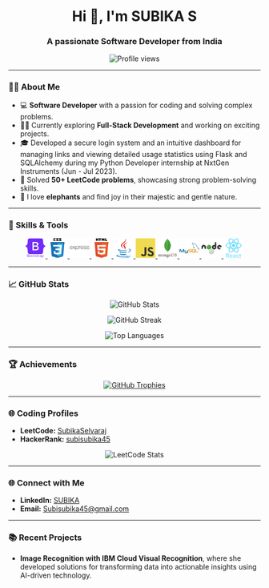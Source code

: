 <h1 align="center">Hi 👋, I'm SUBIKA S</h1>
<h3 align="center">A passionate Software Developer from India</h3>

<p align="center">
  <img src="https://komarev.com/ghpvc/?username=S-SUBIKA&label=Profile%20views&color=dc143c&style=flat" alt="Profile views" />
</p>

<hr>

<h3>👨‍💻 About Me</h3>
<ul>
  <li>💻 <strong>Software Developer</strong> with a passion for coding and solving complex problems.</li>
  <li>🧑‍💼 Currently exploring <strong>Full-Stack Development</strong> and working on exciting projects.</li>
  <li>🎓 Developed a secure login system and an intuitive dashboard for managing links and viewing detailed usage statistics using Flask and SQLAlchemy during my Python Developer internship at NxtGen Instruments (Jun - Jul 2023).</li>
  <li>🚀 Solved <strong>50+ LeetCode problems</strong>, showcasing strong problem-solving skills.</li>
  <li>🐘 I love <strong>elephants</strong> and find joy in their majestic and gentle nature.</li>
</ul>

<hr>

<h3>🚀 Skills & Tools</h3>
<p align="center">
  <a href="https://getbootstrap.com" target="_blank" rel="noreferrer">
    <img src="https://raw.githubusercontent.com/devicons/devicon/master/icons/bootstrap/bootstrap-plain-wordmark.svg" alt="Bootstrap" width="40" height="40"/>
  </a>
  <a href="https://www.w3schools.com/css/" target="_blank" rel="noreferrer">
    <img src="https://raw.githubusercontent.com/devicons/devicon/master/icons/css3/css3-original-wordmark.svg" alt="CSS3" width="40" height="40"/>
  </a>
  <a href="https://expressjs.com" target="_blank" rel="noreferrer">
    <img src="https://raw.githubusercontent.com/devicons/devicon/master/icons/express/express-original-wordmark.svg" alt="Express" width="40" height="40"/>
  </a>
  <a href="https://www.w3.org/html/" target="_blank" rel="noreferrer">
    <img src="https://raw.githubusercontent.com/devicons/devicon/master/icons/html5/html5-original-wordmark.svg" alt="HTML5" width="40" height="40"/>
  </a>
  <a href="https://www.java.com" target="_blank" rel="noreferrer">
    <img src="https://raw.githubusercontent.com/devicons/devicon/master/icons/java/java-original.svg" alt="Java" width="40" height="40"/>
  </a>
  <a href="https://developer.mozilla.org/en-US/docs/Web/JavaScript" target="_blank" rel="noreferrer">
    <img src="https://raw.githubusercontent.com/devicons/devicon/master/icons/javascript/javascript-original.svg" alt="JavaScript" width="40" height="40"/>
  </a>
  <a href="https://www.mongodb.com/" target="_blank" rel="noreferrer">
    <img src="https://raw.githubusercontent.com/devicons/devicon/master/icons/mongodb/mongodb-original-wordmark.svg" alt="MongoDB" width="40" height="40"/>
  </a>
  <a href="https://www.mysql.com/" target="_blank" rel="noreferrer">
    <img src="https://raw.githubusercontent.com/devicons/devicon/master/icons/mysql/mysql-original-wordmark.svg" alt="MySQL" width="40" height="40"/>
  </a>
  <a href="https://nodejs.org" target="_blank" rel="noreferrer">
    <img src="https://raw.githubusercontent.com/devicons/devicon/master/icons/nodejs/nodejs-original-wordmark.svg" alt="Node.js" width="40" height="40"/>
  </a>
  <a href="https://reactjs.org/" target="_blank" rel="noreferrer">
    <img src="https://raw.githubusercontent.com/devicons/devicon/master/icons/react/react-original-wordmark.svg" alt="React" width="40" height="40"/>
  </a>
</p>

<hr>

<h3>📈 GitHub Stats</h3>
<p align="center">
  <img src="https://github-readme-stats.vercel.app/api?username=subikaselvaraj&show_icons=true&theme=radical" alt="GitHub Stats" />
</p>
<p align="center">
  <img src="https://github-readme-streak-stats.herokuapp.com/?user=subikaselvaraj&theme=radical" alt="GitHub Streak" />
</p>
<p align="center">
  <img src="https://github-readme-stats.vercel.app/api/top-langs?username=subikaselvaraj&show_icons=true&locale=en&layout=compact&theme=radical" alt="Top Languages" />
</p>

<hr>

<h3>🏆 Achievements</h3>
<p align="center">
  <a href="https://github.com/ryo-ma/github-profile-trophy">
    <img src="https://github-profile-trophy.vercel.app/?username=subikaselvaraj&theme=radical&row=1&column=6" alt="GitHub Trophies" />
  </a>
</p>

<hr>

<h3>🌐 Coding Profiles</h3>
<ul>
  <li><strong>LeetCode:</strong> <a href="https://leetcode.com/u/SubikaSelvaraj/">SubikaSelvaraj</a></li>
  <li><strong>HackerRank:</strong> <a href="https://www.hackerrank.com/profile/subisubika45">subisubika45</a></li>
</ul>

<p align="center">
  <img src="https://leetcard.jacoblin.cool/SubikaSelvaraj/?theme=dark&font=Goldman&ext=activity" alt="LeetCode Stats" />
</p>

<hr>

<h3>🌐 Connect with Me</h3>
<ul>
  <li><strong>LinkedIn:</strong> <a href="https://www.linkedin.com/in/subikaselvaraj/">SUBIKA</a></li>
  <li><strong>Email:</strong> <a href="mailto:Subisubika45@gmail.com">Subisubika45@gmail.com</a></li>
</ul>

<hr>

<h3>📚 Recent Projects</h3>
<ul>
  <li><strong>Image Recognition with IBM Cloud Visual Recognition</strong>, where she developed solutions for transforming data into actionable insights using AI-driven technology.</li>
</ul>
